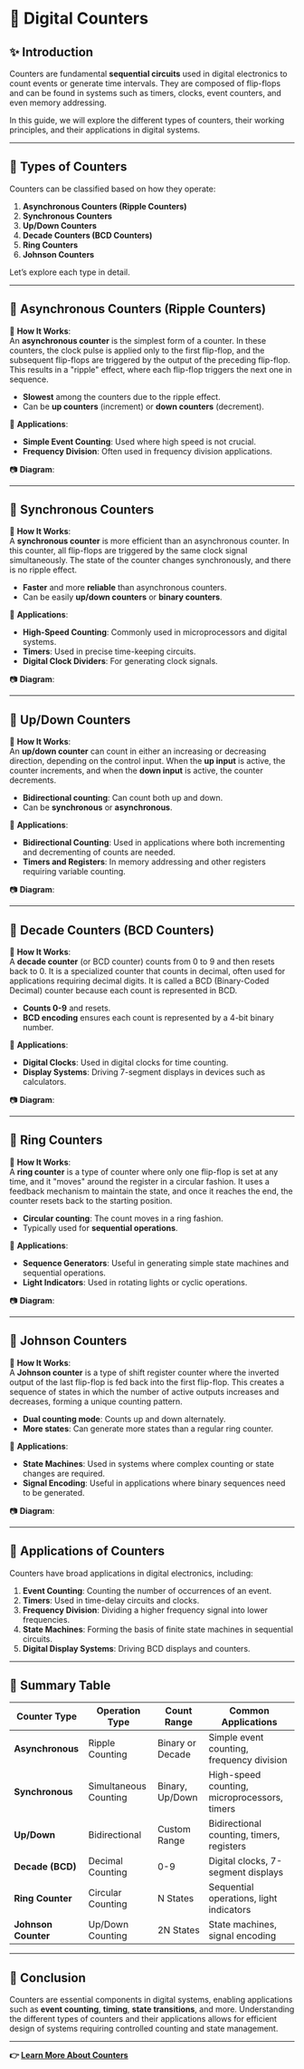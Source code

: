 # 📘 Digital Counters

## ✨ Introduction

Counters are fundamental **sequential circuits** used in digital electronics to count events or generate time intervals. They are composed of flip-flops and can be found in systems such as timers, clocks, event counters, and even memory addressing.

In this guide, we will explore the different types of counters, their working principles, and their applications in digital systems.

---

## 🔹 Types of Counters

Counters can be classified based on how they operate:
1. **Asynchronous Counters (Ripple Counters)**
2. **Synchronous Counters**
3. **Up/Down Counters**
4. **Decade Counters (BCD Counters)**
5. **Ring Counters**
6. **Johnson Counters**

Let’s explore each type in detail.

---

## 📌 Asynchronous Counters (Ripple Counters)

🔹 **How It Works**:  
An **asynchronous counter** is the simplest form of a counter. In these counters, the clock pulse is applied only to the first flip-flop, and the subsequent flip-flops are triggered by the output of the preceding flip-flop. This results in a "ripple" effect, where each flip-flop triggers the next one in sequence.

- **Slowest** among the counters due to the ripple effect.
- Can be **up counters** (increment) or **down counters** (decrement).

🔹 **Applications**:  
- **Simple Event Counting**: Used where high speed is not crucial.
- **Frequency Division**: Often used in frequency division applications.

📷 **Diagram**:


---

## 📌 Synchronous Counters

🔹 **How It Works**:  
A **synchronous counter** is more efficient than an asynchronous counter. In this counter, all flip-flops are triggered by the same clock signal simultaneously. The state of the counter changes synchronously, and there is no ripple effect.

- **Faster** and more **reliable** than asynchronous counters.
- Can be easily **up/down counters** or **binary counters**.

🔹 **Applications**:  
- **High-Speed Counting**: Commonly used in microprocessors and digital systems.
- **Timers**: Used in precise time-keeping circuits.
- **Digital Clock Dividers**: For generating clock signals.

📷 **Diagram**:


---

## 📌 Up/Down Counters

🔹 **How It Works**:  
An **up/down counter** can count in either an increasing or decreasing direction, depending on the control input. When the **up input** is active, the counter increments, and when the **down input** is active, the counter decrements.

- **Bidirectional counting**: Can count both up and down.
- Can be **synchronous** or **asynchronous**.

🔹 **Applications**:  
- **Bidirectional Counting**: Used in applications where both incrementing and decrementing of counts are needed.
- **Timers and Registers**: In memory addressing and other registers requiring variable counting.

📷 **Diagram**:


---

## 📌 Decade Counters (BCD Counters)

🔹 **How It Works**:  
A **decade counter** (or BCD counter) counts from 0 to 9 and then resets back to 0. It is a specialized counter that counts in decimal, often used for applications requiring decimal digits. It is called a BCD (Binary-Coded Decimal) counter because each count is represented in BCD.

- **Counts 0-9** and resets.
- **BCD encoding** ensures each count is represented by a 4-bit binary number.

🔹 **Applications**:  
- **Digital Clocks**: Used in digital clocks for time counting.
- **Display Systems**: Driving 7-segment displays in devices such as calculators.

📷 **Diagram**:


---

## 📌 Ring Counters

🔹 **How It Works**:  
A **ring counter** is a type of counter where only one flip-flop is set at any time, and it "moves" around the register in a circular fashion. It uses a feedback mechanism to maintain the state, and once it reaches the end, the counter resets back to the starting position.

- **Circular counting**: The count moves in a ring fashion.
- Typically used for **sequential operations**.

🔹 **Applications**:  
- **Sequence Generators**: Useful in generating simple state machines and sequential operations.
- **Light Indicators**: Used in rotating lights or cyclic operations.

📷 **Diagram**:


---

## 📌 Johnson Counters

🔹 **How It Works**:  
A **Johnson counter** is a type of shift register counter where the inverted output of the last flip-flop is fed back into the first flip-flop. This creates a sequence of states in which the number of active outputs increases and decreases, forming a unique counting pattern.

- **Dual counting mode**: Counts up and down alternately.
- **More states**: Can generate more states than a regular ring counter.

🔹 **Applications**:  
- **State Machines**: Used in systems where complex counting or state changes are required.
- **Signal Encoding**: Useful in applications where binary sequences need to be generated.

📷 **Diagram**:


---

## 📌 Applications of Counters

Counters have broad applications in digital electronics, including:
1. **Event Counting**: Counting the number of occurrences of an event.
2. **Timers**: Used in time-delay circuits and clocks.
3. **Frequency Division**: Dividing a higher frequency signal into lower frequencies.
4. **State Machines**: Forming the basis of finite state machines in sequential circuits.
5. **Digital Display Systems**: Driving BCD displays and counters.

---

## 📌 Summary Table

| Counter Type          | Operation Type     | Count Range     | Common Applications                              |
|-----------------------|--------------------|-----------------|--------------------------------------------------|
| **Asynchronous**       | Ripple Counting    | Binary or Decade| Simple event counting, frequency division        |
| **Synchronous**        | Simultaneous Counting| Binary, Up/Down | High-speed counting, microprocessors, timers     |
| **Up/Down**            | Bidirectional      | Custom Range    | Bidirectional counting, timers, registers        |
| **Decade (BCD)**       | Decimal Counting   | 0-9             | Digital clocks, 7-segment displays               |
| **Ring Counter**       | Circular Counting  | N States        | Sequential operations, light indicators          |
| **Johnson Counter**    | Up/Down Counting   | 2N States       | State machines, signal encoding                  |

---

## 📌 Conclusion

Counters are essential components in digital systems, enabling applications such as **event counting**, **timing**, **state transitions**, and more. Understanding the different types of counters and their applications allows for efficient design of systems requiring controlled counting and state management.

---

**👉 [Learn More About Counters](https://www.electronics-tutorials.ws/counter/decade-counter.html)**
